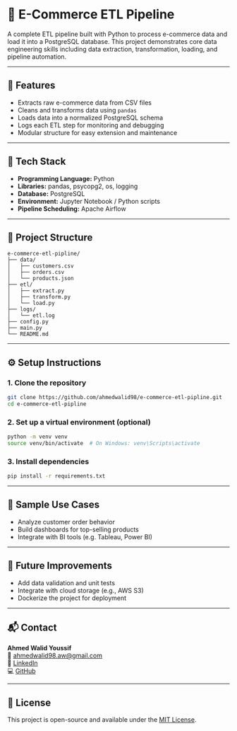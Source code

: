 # 🛒 E-Commerce ETL Pipeline

A complete ETL pipeline built with Python to process e-commerce data and load it into a PostgreSQL database. This project demonstrates core data engineering skills including data extraction, transformation, loading, and pipeline automation.

---

## 🚀 Features

- Extracts raw e-commerce data from CSV files
- Cleans and transforms data using `pandas`
- Loads data into a normalized PostgreSQL schema
- Logs each ETL step for monitoring and debugging
- Modular structure for easy extension and maintenance

---

## 🧰 Tech Stack

- **Programming Language:** Python
- **Libraries:** pandas, psycopg2, os, logging
- **Database:** PostgreSQL
- **Environment:** Jupyter Notebook / Python scripts
- **Pipeline Scheduling:** Apache Airflow

---

## 📁 Project Structure

```
e-commerce-etl-pipline/
├── data/
│   ├── customers.csv
│   ├── orders.csv
│   └── products.json
├── etl/
│   ├── extract.py
│   ├── transform.py
│   └── load.py
├── logs/
│   └── etl.log
├── config.py
├── main.py
└── README.md
```

---

## ⚙️ Setup Instructions

### 1. Clone the repository

```bash
git clone https://github.com/ahmedwalid98/e-commerce-etl-pipline.git
cd e-commerce-etl-pipline
```

### 2. Set up a virtual environment (optional)

```bash
python -m venv venv
source venv/bin/activate  # On Windows: venv\Scripts\activate
```

### 3. Install dependencies

```bash
pip install -r requirements.txt
```

---

## 🧪 Sample Use Cases

- Analyze customer order behavior
- Build dashboards for top-selling products
- Integrate with BI tools (e.g. Tableau, Power BI)

---

## 📌 Future Improvements

- Add data validation and unit tests
- Integrate with cloud storage (e.g., AWS S3)
- Dockerize the project for deployment

---

## 📬 Contact

**Ahmed Walid Youssif**  
📧 ahmedwalid98.aw@gmail.com  
🔗 [LinkedIn](https://www.linkedin.com/in/ahmed-walid-262a111a4/)  
💻 [GitHub](https://github.com/ahmedwalid98)

---

## 📄 License

This project is open-source and available under the [MIT License](LICENSE).
